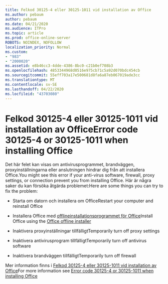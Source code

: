 ```yaml
---
title: Felkod 30125-4 eller 30125-1011 vid installation av Office
ms.author: pebaum
author: pebaum
ms.date: 04/21/2020
ms.audience: ITPro
ms.topic: article
ms.prod: office-online-server
ROBOTS: NOINDEX, NOFOLLOW
localization_priority: Normal
ms.custom:
- "983"
- "2000020"
ms.assetid: e8b46cc3-4dde-4386-8bc0-c21b0ef708b3
ms.openlocfilehash: 4853344968d0516e975cb71c5a92d070bdc454cb
ms.sourcegitcommit: 55eff703a17e500681d8fa6a87eb067019ade3cc
ms.translationtype: MT
ms.contentlocale: sv-SE
ms.lasthandoff: 04/22/2020
ms.locfileid: "43703080"
---
```

# <a name="error-code-30125-4-or-30125-1011-when-installing-office"></a><span data-ttu-id="afb53-102">Felkod 30125-4 eller 30125-1011 vid installation av Office</span><span class="sxs-lookup"><span data-stu-id="afb53-102">Error code 30125-4 or 30125-1011 when installing Office</span></span>

<span data-ttu-id="afb53-103">Det här felet kan visas om antivirusprogrammet, brandväggen, proxyinställningarna eller anslutningen hindrar dig från att installera Office.</span><span class="sxs-lookup"><span data-stu-id="afb53-103">You might see this error if your anti-virus software, firewall, proxy settings, or connection prevent you from installing Office.</span></span> <span data-ttu-id="afb53-104">Här är några saker du kan försöka åtgärda problemet:</span><span class="sxs-lookup"><span data-stu-id="afb53-104">Here are some things you can try to fix the problem:</span></span>
  
- <span data-ttu-id="afb53-105">Starta om datorn och installera om Office</span><span class="sxs-lookup"><span data-stu-id="afb53-105">Restart your computer and reinstall Office</span></span>

- <span data-ttu-id="afb53-106">Installera Office med [offlineinstallationsprogrammet för Office](https://support.office.com/article/f0a85fe7-118f-41cb-a791-d59cef96ad1c?wt.mc_id=Alchemy_ClientDIA)</span><span class="sxs-lookup"><span data-stu-id="afb53-106">Install Office using the [Office offline installer](https://support.office.com/article/f0a85fe7-118f-41cb-a791-d59cef96ad1c?wt.mc_id=Alchemy_ClientDIA)</span></span>

- <span data-ttu-id="afb53-107">Inaktivera proxyinställningar tillfälligt</span><span class="sxs-lookup"><span data-stu-id="afb53-107">Temporarily turn off proxy settings</span></span>

- <span data-ttu-id="afb53-108">Inaktivera antivirusprogram tillfälligt</span><span class="sxs-lookup"><span data-stu-id="afb53-108">Temporarily turn off antivirus software</span></span>

- <span data-ttu-id="afb53-109">Inaktivera brandväggen tillfälligt</span><span class="sxs-lookup"><span data-stu-id="afb53-109">Temporarily turn off firewall</span></span>

<span data-ttu-id="afb53-110">Mer information finns i [Felkod 30125-4 eller 30125-1011 vid installation av Office](https://support.office.com/article/7bfabec6-76be-4cde-880e-819a9c569612?wt.mc_id=Alchemy_ClientDIA)</span><span class="sxs-lookup"><span data-stu-id="afb53-110">For more information see [Error code 30125-4 or 30125-1011 when installing Office](https://support.office.com/article/7bfabec6-76be-4cde-880e-819a9c569612?wt.mc_id=Alchemy_ClientDIA)</span></span>
  